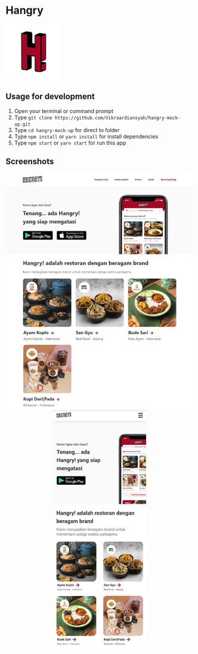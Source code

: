 # Hangry
<img width="150" src="./public/hangrylogo.png"/>

## Usage for development
1. Open your terminal or command prompt
2. Type `git clone https://github.com/Vikraardiansyah/hangry-mock-up.git`
3. Type `cd hangry-mock-up` for direct to folder
4. Type `npm install` or `yarn install` for install dependencies
5. Type `npm start` or `yarn start` for run this app

## Screenshots
<div align="center">
 <img width="500" src="./screenshot/hangryweb.png">
 <img width="250" src="./screenshot/hangry-mobile.jpg">
</div>
